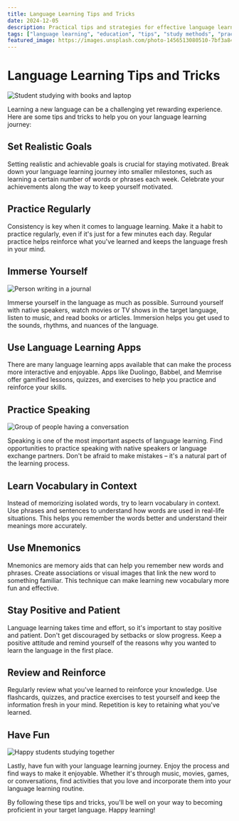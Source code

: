 ```yaml
---
title: Language Learning Tips and Tricks
date: 2024-12-05
description: Practical tips and strategies for effective language learning, including goal setting, immersion techniques, and using modern learning tools.
tags: ["language learning", "education", "tips", "study methods", "practice"]
featured_image: https://images.unsplash.com/photo-1456513080510-7bf3a84b82f8
---
```

# Language Learning Tips and Tricks

![Student studying with books and laptop](https://images.unsplash.com/photo-1456513080510-7bf3a84b82f8?auto=format&fit=crop&w=1024)

Learning a new language can be a challenging yet rewarding experience. Here are some tips and tricks to help you on your language learning journey:

## Set Realistic Goals

Setting realistic and achievable goals is crucial for staying motivated. Break down your language learning journey into smaller milestones, such as learning a certain number of words or phrases each week. Celebrate your achievements along the way to keep yourself motivated.

## Practice Regularly

Consistency is key when it comes to language learning. Make it a habit to practice regularly, even if it's just for a few minutes each day. Regular practice helps reinforce what you've learned and keeps the language fresh in your mind.

## Immerse Yourself

![Person writing in a journal](https://images.unsplash.com/photo-1455390582262-044cdead277a?auto=format&fit=crop&w=1024)

Immerse yourself in the language as much as possible. Surround yourself with native speakers, watch movies or TV shows in the target language, listen to music, and read books or articles. Immersion helps you get used to the sounds, rhythms, and nuances of the language.

## Use Language Learning Apps

There are many language learning apps available that can make the process more interactive and enjoyable. Apps like Duolingo, Babbel, and Memrise offer gamified lessons, quizzes, and exercises to help you practice and reinforce your skills.

## Practice Speaking

![Group of people having a conversation](https://images.unsplash.com/photo-1515169067868-5387ec356754?auto=format&fit=crop&w=1024)

Speaking is one of the most important aspects of language learning. Find opportunities to practice speaking with native speakers or language exchange partners. Don't be afraid to make mistakes – it's a natural part of the learning process.

## Learn Vocabulary in Context

Instead of memorizing isolated words, try to learn vocabulary in context. Use phrases and sentences to understand how words are used in real-life situations. This helps you remember the words better and understand their meanings more accurately.

## Use Mnemonics

Mnemonics are memory aids that can help you remember new words and phrases. Create associations or visual images that link the new word to something familiar. This technique can make learning new vocabulary more fun and effective.

## Stay Positive and Patient

Language learning takes time and effort, so it's important to stay positive and patient. Don't get discouraged by setbacks or slow progress. Keep a positive attitude and remind yourself of the reasons why you wanted to learn the language in the first place.

## Review and Reinforce

Regularly review what you've learned to reinforce your knowledge. Use flashcards, quizzes, and practice exercises to test yourself and keep the information fresh in your mind. Repetition is key to retaining what you've learned.

## Have Fun

![Happy students studying together](https://images.unsplash.com/photo-1522202176988-66273c2fd55f?auto=format&fit=crop&w=1024)

Lastly, have fun with your language learning journey. Enjoy the process and find ways to make it enjoyable. Whether it's through music, movies, games, or conversations, find activities that you love and incorporate them into your language learning routine.

By following these tips and tricks, you'll be well on your way to becoming proficient in your target language. Happy learning!
